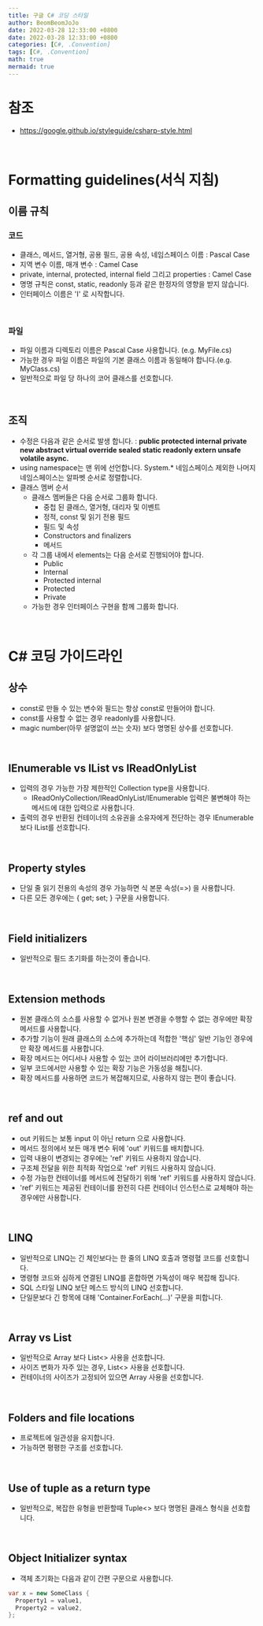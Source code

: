 ```yaml
---
title: 구글 C# 코딩 스타일
author: BeomBeomJoJo
date: 2022-03-28 12:33:00 +0800
date: 2022-03-28 12:33:00 +0800
categories: [C#, .Convention]
tags: [C#, .Convention]
math: true
mermaid: true
---
```


# **참조**
* https://google.github.io/styleguide/csharp-style.html

<br/>

# **Formatting guidelines(서식 지침)**
## **이름 규칙**
### **코드**
* 클래스, 메서드, 열거형, 공용 필드, 공용 속성, 네임스페이스 이름 : Pascal Case
* 지역 변수 이름, 매개 변수 : Camel Case
* private, internal, protected, internal field 그리고 properties : Camel Case
* 명명 규칙은 const, static, readonly 등과 같은 한정자의 영향을 받지 않습니다.
* 인터페이스 이름은 'I' 로 시작합니다.

<br/>
  
### **파일**
* 파일 이름과 디렉토리 이름은 Pascal Case 사용합니다. (e.g. MyFile.cs)
* 가능한 경우 파일 이름은 파일의 기본 클래스 이름과 동일해야 합니다.(e.g. MyClass.cs)
* 일반적으로 파일 당 하나의 코어 클래스를 선호합니다.

<br/>

## **조직**
* 수정은 다음과 같은 순서로 발생 합니다. : **public protected internal private new abstract virtual override sealed static readonly extern unsafe volatile async.**
* using namespace는 맨 위에 선언합니다. System.* 네임스페이스 제외한 나머지 네임스페이스는 알파벳 순서로 정렬합니다.
*  클래스 멤버 순서
   *  클래스 멤버들은 다음 순서로 그룹화 합니다.
      *  중첩 된 클래스, 열거형, 대리자 및 이벤트
      *  정적, const 및 읽기 전용 필드
      *  필드 및 속성
      *  Constructors and finalizers
      *  메서드
   *  각 그룹 내에서 elements는 다음 순서로 진행되어야 합니다.
      *  Public
      *  Internal
      *  Protected internal
      *  Protected
      *  Private
   * 가능한 경우 인터페이스 구현을 함께 그룹화 합니다.

<br/>

# **C# 코딩 가이드라인**
## **상수**
* const로 만들 수 있는 변수와 필드는 항상 const로 만들어야 합니다.
* const를 사용할 수 없는 경우 readonly를 사용합니다.
* magic number(아무 설명없이 쓰는 숫자) 보다 명명된 상수를 선호합니다.

<br/>

## **IEnumerable vs IList vs IReadOnlyList**
* 입력의 경우 가능한 가장 제한적인 Collection type을 사용합니다. 
  * IReadOnlyCollection/IReadOnlyList/IEnumerable 입력은 불변해야 하는 메서드에 대한 입력으로 사용합니다.
* 출력의 경우 반환된 컨테이너의 소유권을 소유자에게 전단하는 경우 IEnumerable 보다 IList를 선호합니다.

<br/>
  
## **Property styles**
* 단일 줄 읽기 전용의 속성의 경우 가능하면 식 본문 속성(=>) 을 사용합니다.
* 다른 모든 경우에는 { get; set; } 구문을 사용합니다.

<br/>

## **Field initializers**
* 일반적으로 필드 초기화를 하는것이 좋습니다.

<br/>

## **Extension methods**
* 원본 클래스의 소스를 사용할 수 없거나 원본 변경을 수행할 수 없는 경우에만 확장 메서드를 사용합니다.
* 추가할 기능이 원래 클래스의 소스에 추가하는데 적합한 '핵심' 일반 기능인 경우에만 확장 메서드를 사용합니다.
* 확장 메서드는 어디서나 사용할 수 있는 코어 라이브러리에만 추가합니다.
* 일부 코드에서만 사용할 수 있는 확장 기능은 가동성을 해칩니다.
* 확장 메서드를 사용하면 코드가 복잡해지므로, 사용하지 않는 편이 좋습니다.

<br/>

## **ref and out**
* out 키워드는 보통 input 이 아닌 return 으로 사용합니다.
* 메서드 정의에서 보든 매개 변수 뒤에 'out' 키워드를 배치합니다.
* 입력 내용이 변경되는 경우에는 'ref' 키워드 사용하지 않습니다.
* 구조체 전달을 위한 최적화 작업으로 'ref' 키워드 사용하지 않습니다.
* 수정 가능한 컨테이너를 메서드에 전달하기 위해 'ref' 키워드를 사용하지 않습니다.
* 'ref' 키워드는 제공된 컨테이너를 완전히 다른 컨테이너 인스턴스로 교체해야 하는 경우에만 사용합니다.

<br/>

## **LINQ**
* 일반적으로 LINQ는 긴 체인보다는 한 줄의 LINQ 호출과 명령혈 코드를 선호합니다.
* 명령형 코드와 심하게 연결된 LINQ를 혼합하면 가독성이 매우 복잡해 집니다.
* SQL 스타일 LINQ 보단 메스드 방식의 LINQ 선호합니다. 
* 단일문보다 긴 항목에 대해 'Container.ForEach(...)' 구문을 피합니다.

<br/>

## **Array vs List**
* 일반적으로 Array 보다 List<> 사용을 선호합니다.
* 사이즈 변화가 자주 있는 경우, List<> 사용을 선호합니다.
* 컨테이너의 사이즈가 고정되어 있으면 Array 사용을 선호합니다.

<br/>

## **Folders and file locations**
* 프로젝트에 일관성을 유지합니다.
* 가능하면 평평한 구조를 선호합니다.

<br/>

## **Use of tuple as a return type**
* 일반적으로, 복잡한 유형을 반환할때 Tuple<> 보다 명명된 클래스 형식을 선호합니다.

<br/>

## **Object Initializer syntax**
* 객체 초기화는 다음과 같이 간편 구문으로 사용합니다.

```csharp
var x = new SomeClass {
  Property1 = value1,
  Property2 = value2,
};
```